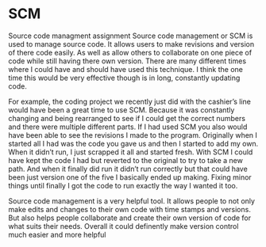 # SCM
Source code managment assignment
  Source code management or SCM is used to manage source code. It allows users to make revisions and version of there code easily. As well as allow others to collaborate on one piece of code while still having there own version. There are many different times where I could have and should have used this technique. I think the one time this would be very effective though is in long, constantly updating code.

  For example, the coding project we recently just did with the cashier’s line would have been a great time to use SCM. Because it was constantly changing and being rearranged to see if I could get the correct numbers and there were multiple different parts. If I had used SCM you also would have been able to see the revisions I made to the program. Originally when I started all I had was the code you gave us and then I started to add my own. When it didn’t run, I just scrapped it all and started fresh. With SCM I could have kept the code I had but reverted to the original to try to take a new path. And when it finally did run it didn’t run correctly but that could have been just version one of the five I basically ended up making. Fixing minor things until finally I got the code to run exactly the way I wanted it too. 

  Source code management is a very helpful tool. It allows people to not only make edits and changes to their own code with time stamps and versions. But also helps people collaborate and create their own version of code for what suits their needs. Overall it could definently make version control much easier and more helpful 

